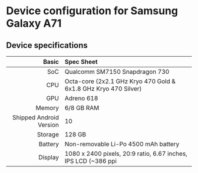 Device configuration for Samsung Galaxy A71
========================================

## Device specifications

Basic   | Spec Sheet
-------:|:-------------------------
SoC     | Qualcomm SM7150 Snapdragon 730
CPU     | Octa-core (2x2.1 GHz Kryo 470 Gold & 6x1.8 GHz Kryo 470 Silver)
GPU     | Adreno 618
Memory  | 6/8 GB RAM
Shipped Android Version | 10 
Storage | 128 GB
Battery | Non-removable Li-Po 4500 mAh battery
Display | 1080 x 2400 pixels, 20:9 ratio, 6.67 inches, IPS LCD (~386 ppi 
